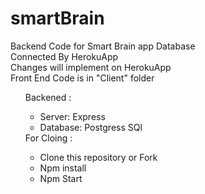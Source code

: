 # smartBrain

Backend Code for Smart Brain app Database <br/>
Connected By HerokuApp <br/>
Changes will implement on HerokuApp <br/>
Front End Code is in "Client" folder<br/>

<ul>
Backened : 
<ul>
  <li>
    Server: Express
  </li>
  
  <li>
    Database: Postgress SQl
  </li>

</ul>
For Cloing : 
<ul>
  <li>
    Clone this repository or Fork
  </li>
  
  <li>
    Npm install
  </li>
  
  <li>
    Npm Start
  </li>
